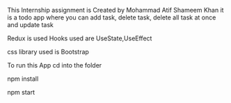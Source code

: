 This Internship assignment is Created by Mohammad Atif Shameem Khan
it is a todo app where you can add task, delete task, delete all task at once and update task

Redux is used
Hooks used are UseState,UseEffect

css library used is Bootstrap

To run this App
cd into the folder

<!-- Run -->
npm install

npm start


